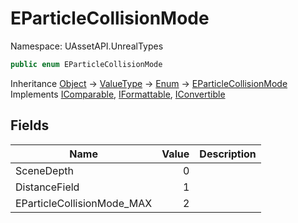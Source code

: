 # EParticleCollisionMode

Namespace: UAssetAPI.UnrealTypes

```csharp
public enum EParticleCollisionMode
```

Inheritance [Object](https://docs.microsoft.com/en-us/dotnet/api/system.object) → [ValueType](https://docs.microsoft.com/en-us/dotnet/api/system.valuetype) → [Enum](https://docs.microsoft.com/en-us/dotnet/api/system.enum) → [EParticleCollisionMode](./uassetapi.unrealtypes.eparticlecollisionmode.md)<br>
Implements [IComparable](https://docs.microsoft.com/en-us/dotnet/api/system.icomparable), [IFormattable](https://docs.microsoft.com/en-us/dotnet/api/system.iformattable), [IConvertible](https://docs.microsoft.com/en-us/dotnet/api/system.iconvertible)

## Fields

| Name | Value | Description |
| --- | --: | --- |
| SceneDepth | 0 |  |
| DistanceField | 1 |  |
| EParticleCollisionMode_MAX | 2 |  |
